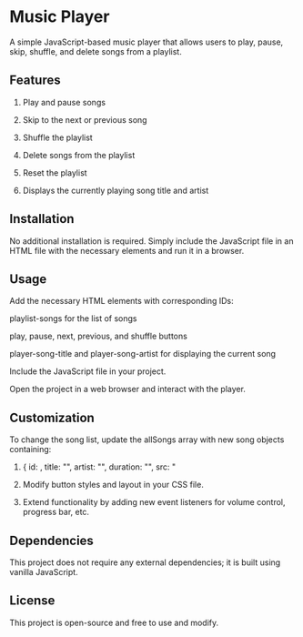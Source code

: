 # Music Player

A simple JavaScript-based music player that allows users to play, pause, skip, shuffle, and delete songs from a playlist.

## Features

1.  Play and pause songs

2.  Skip to the next or previous song

3.  Shuffle the playlist

4.  Delete songs from the playlist

5.  Reset the playlist

6.  Displays the currently playing song title and artist

## Installation

No additional installation is required. Simply include the JavaScript file in an HTML file with the necessary elements and run it in a browser.

## Usage

Add the necessary HTML elements with corresponding IDs:

playlist-songs for the list of songs

play, pause, next, previous, and shuffle buttons

player-song-title and player-song-artist for displaying the current song

Include the JavaScript file in your project.

Open the project in a web browser and interact with the player.

## Customization

To change the song list, update the allSongs array with new song objects containing:

1.  {
    id: <number>,
    title: "<song title>",
    artist: "<artist name>",
    duration: "<duration>",
    src: "<audio file URL>"
    }

2.  Modify button styles and layout in your CSS file.

3.  Extend functionality by adding new event listeners for volume control, progress bar, etc.

## Dependencies

This project does not require any external dependencies; it is built using vanilla JavaScript.

## License

This project is open-source and free to use and modify.
